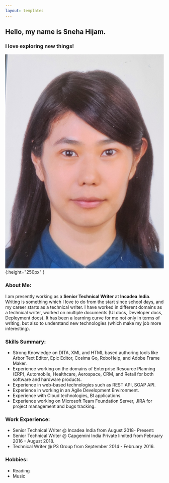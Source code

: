 ```yaml
---
layout: templates
---
```


## Hello, my name is Sneha Hijam. 

### I love exploring new things!

![My Image](My-Image.jpg){:height="250px" }


### About Me:

I am presently working as a **Senior Technical Writer** at **Incadea** **India**. Writing is something which I love to do from the start since school days, and my career starts as a technical writer. I have worked in different domains as a technical writer, worked on multiple documents (UI docs, Developer docs, Deployment docs). It has been a learning curve for me not only in terms of writing, but also to understand new technologies (which make my job more interesting). 

### Skills Summary:
- Strong Knowledge on DITA, XML and HTML based authoring tools like Arbor Text Editor, Epic Editor, Cosima Go, RoboHelp, and Adobe Frame Maker.
- Experience working on the domains of Enterprise Resource Planning (ERP), Automobile, Healthcare, Aerospace, CRM, and Retail for both software and hardware products.
- Experience in web-based technologies such as REST API, SOAP API.
- Experience in working in an Agile Development Environment.
- Experience with Cloud technologies, BI applications.
- Experience working on Microsoft Team Foundation Server, JIRA for project management and bugs tracking.

### Work Experience:
- Senior Technical Writer @ Incadea India from August 2018- Present:
- Senior Technical Writer @ Capgemini India Private limited from February 2016 - August 2018.
- Technical Writer @ P3 Group from September 2014 - February 2016.

### Hobbies:
- Reading
- Music